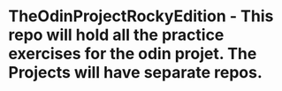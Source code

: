 # TheOdinProjectRockyEdition - This repo will hold all the practice exercises for the odin projet. The Projects will have separate repos.
